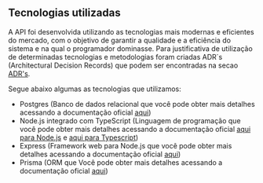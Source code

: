 ## Tecnologias utilizadas

A API foi desenvolvida utilizando as tecnologias mais modernas e eficientes do mercado, com o objetivo de garantir a qualidade e a eficiência do sistema e na qual o programador dominasse. Para justificativa de utilização de determinadas tecnologias e metodologias foram criadas ADR`s (Architectural Decision Records) que podem ser encontradas na secao [ADR's]().

Segue abaixo algumas as tecnologias que utilizamos:

- Postgres (Banco de dados relacional que você pode obter mais detalhes acessando a documentação oficial [aqui](https://www.postgresql.org/))
- Node.js integrado com TypeScript (Linguagem de programação que você pode obter mais detalhes acessando a documentação oficial [aqui para Node.js](https://nodejs.org/en/) e [aqui para Typescript](https://www.typescriptlang.org/))
- Express (Framework web para Node.js que você pode obter mais detalhes acessando a documentação oficial [aqui](https://expressjs.com/))
- Prisma (ORM que Você pode obter mais detalhes acessando a documentação oficial [aqui](https://www.prisma.io/))
